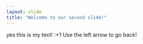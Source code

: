 ```yaml
---
layout: slide
title: "Welcome to our second slide!"
---
```

yes this is my text! :+1
Use the left arrow to go back!